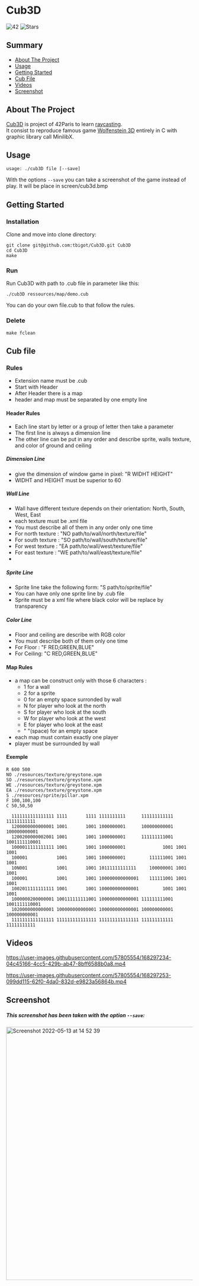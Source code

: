 # Cub3D
![42](https://img.shields.io/static/v1?label=&labelColor=000000e&logo=42&message=project&color=000000&style=flate)
![Stars](https://img.shields.io/github/stars/tayschee/Cub3D?style=social)

## Summary
- [About The Project](#about-the-project)
- [Usage](#usage)
- [Getting Started](#getting-started)
- [Cub File](#cub-file)
- [Videos](#videos)
- [Screenshot](#screenshot)

## About The Project
[Cub3D](https://cdn.intra.42.fr/pdf/pdf/47636/fr.subject.pdf) is project of 42Paris to learn [raycasting](https://fr.wikipedia.org/wiki/Raycasting#:~:text=Le%20raycasting%20est%20une%20technique,par%20une%20carte%20graphique%20d%C3%A9di%C3%A9e.). \
It consist to reproduce famous game [Wolfenstein 3D](http://wolf3d.atw.hu/) entirely in C with graphic library call MinilibX.

## Usage
```
usage: ./cub3D file [--save]
```
With the options ```--save``` you can take a screenshot of the game instead of play. It will be place in screen/cub3d.bmp

## Getting Started
### Installation
Clone and move into clone directory:
```
git clone git@github.com:tbigot/Cub3D.git Cub3D
cd Cub3D
make
```

### Run

Run Cub3D with path to .cub file in parameter like this:
```
./cub3D ressources/map/demo.cub
```
You can do your own file.cub to that follow the rules.


### Delete
```
make fclean
```

## Cub file

### Rules
- Extension name must be .cub
- Start with Header
- After Header there is a map
- header and map must be separated by one empty line
#### Header Rules
- Each line start by letter or a group of letter then take a parameter
- The first line is always a dimension line
- The other line can be put in any order and describe sprite, walls texture, and color of ground and ceiling
##### Dimension Line
- give the dimension of window game in pixel: "R WIDHT HEIGHT"
- WIDHT and HEIGHT must be superior to 60
##### Wall Line
- Wall have different texture depends on their orientation: North, South, West, East
- each texture must be .xml file
- You must describe all of them in any order only one time
- For north texture : "NO path/to/wall/north/texture/file"
- For south texture : "SO path/to/wall/south/texture/file"
- For west texture : "EA path/to/wall/west/texture/file"
- For east texture : "WE path/to/wall/east/texture/file"
- 
##### Sprite Line
- Sprite line take the following form: "S path/to/sprite/file"
- You can have only one sprite line by .cub file
- Sprite must be a xml file where black color will be replace by transparency

##### Color Line
- Floor and ceiling are describe with RGB color
- You must describe both of them only one time
- For Floor : "F RED,GREEN,BLUE"
- For Ceiling: "C RED,GREEN,BLUE"


#### Map Rules
- a map can be construct only with those 6 characters :
  - 1 for a wall
  - 2 for a sprite
  - 0 for an empty space surronded by wall 
  - N for player who look at the north
  - S for player who look at the south
  - W for player who look at the west
  - E for player who look at the east
  - " "(space) for an empty space
- each map must contain exactly one player
- player must be surrounded by wall

#### Exemple

```
R 600 500
NO ./resources/texture/greystone.xpm
SO ./resources/texture/greystone.xpm
WE ./resources/texture/greystone.xpm
EA ./resources/texture/greystone.xpm
S ./resources/sprite/pillar.xpm
F 100,100,100
C 50,50,50

  1111111111111111 1111       1111 1111111111      111111111111 11111111111
  1200000000000001 1001       1001 1000000001      100000000001 100000000001
  1200200000002001 1001       1001 1000000001      111111111001 1001111110001
  1000011111111111 1001       1001 1000000001              1001 1001     1001
  100001           1001       1001 1000000001         111111001 1001     1001
  10N001           1001       1001 10111111111111     100000001 1001     1001
  100001           1001       1001 100000000000001    111111001 1001     1001
  1002011111111111 1001       1001 100000000000001         1001 1001     1001      
  1000000200000001 100111111111001 100000000000001 111111111001 1001111110001
  1020000000000001 100000000000001 100000000000001 100000000001 100000000001
  1111111111111111 111111111111111 111111111111111 111111111111 11111111111
```

## Videos

https://user-images.githubusercontent.com/57805554/168297234-04c45166-4cc5-429b-ab47-8bff6588b0a8.mp4


https://user-images.githubusercontent.com/57805554/168297253-099dd115-62f0-4da0-832d-e9823a56864b.mp4



## Screenshot

##### This screenshot has been taken with the option ```--save```:
<img width="684" alt="Screenshot 2022-05-13 at 14 52 39" src="https://user-images.githubusercontent.com/57805554/168288796-8c20cdda-91f7-4650-a23f-a186981af052.png">




